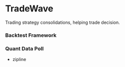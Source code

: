 # TradeWave
Trading strategy consolidations, helping trade decision.


### Backtest Framework

### Quant Data Poll
- zipline
